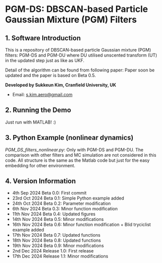 # PGM-DS: DBSCAN-based Particle Gaussian Mixture (PGM) Filters

## 1. Software Introduction

This is a repository of DBSCAN-based particle Gaussian mixture (PGM) filters: PGM-DS and PGM-DU where DU utilised unscented transform (UT) in the updated step just as like as UKF.

Detail of the algorithm can be found from following paper:
Paper soon be updated and the paper is based on Beta 0.5.


**Developed by Sukkeun Kim, Cranfield University, UK**
* Email: <s.kim.aero@gmail.com>


## 2. Running the Demo

Just run with MATLAB! :)

## 3. Python Example (nonlinear dynamics)

*PGM_DS_filters_nonlinear.py*: Only with PGM-DS and PGM-DU. The comparison with other filters and MC simulation are not considered in this code. All structure is the same as the Matlab code but just for the easy embedding for other environment.

## 4. Version Information

* 4th Sep 2024 Beta 0.0: First commit
* 23rd Oct 2024 Beta 0.1: Simple Python example added
* 24th Oct 2024 Beta 0.2: Parameter modification
* 6th  Nov 2024 Beta 0.3: Minor function modification
* 11th Nov 2024 Beta 0.4: Updated figures
* 14th Nov 2024 Beta 0.5: Minor modifications
* 16th Nov 2024 Beta 0.6: Minor function modification + Blid tryciclist example added
* 17th Nov 2024 Beta 0.7: Updated functions
* 18th Nov 2024 Beta 0.8: Updated functions
* 19th Nov 2024 Beta 0.9: Minor modifications
* 2nd  Dec 2024 Release 1.0: First release
* 17th Dec 2024 Release 1.1: Minor modifications